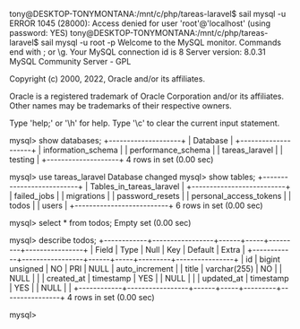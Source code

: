tony@DESKTOP-TONYMONTANA:/mnt/c/php/tareas-laravel$ sail mysql -u
ERROR 1045 (28000): Access denied for user 'root'@'localhost' (using password: YES)
tony@DESKTOP-TONYMONTANA:/mnt/c/php/tareas-laravel$ sail mysql -u root -p
Welcome to the MySQL monitor.  Commands end with ; or \g.
Your MySQL connection id is 8
Server version: 8.0.31 MySQL Community Server - GPL

Copyright (c) 2000, 2022, Oracle and/or its affiliates.

Oracle is a registered trademark of Oracle Corporation and/or its
affiliates. Other names may be trademarks of their respective
owners.

Type 'help;' or '\h' for help. Type '\c' to clear the current input statement.

mysql> show databases;
+--------------------+
| Database           |
+--------------------+
| information_schema |
| performance_schema |
| tareas_laravel     |
| testing            |
+--------------------+
4 rows in set (0.00 sec)

mysql> use tareas_laravel
Database changed
mysql> show tables;
+--------------------------+
| Tables_in_tareas_laravel |
+--------------------------+
| failed_jobs              |
| migrations               |
| password_resets          |
| personal_access_tokens   |
| todos                    |
| users                    |
+--------------------------+
6 rows in set (0.00 sec)

mysql> select * from todos;
Empty set (0.00 sec)

mysql> describe todos;
+------------+-----------------+------+-----+---------+----------------+
| Field      | Type            | Null | Key | Default | Extra          |
+------------+-----------------+------+-----+---------+----------------+
| id         | bigint unsigned | NO   | PRI | NULL    | auto_increment |
| title      | varchar(255)    | NO   |     | NULL    |                |
| created_at | timestamp       | YES  |     | NULL    |                |
| updated_at | timestamp       | YES  |     | NULL    |                |
+------------+-----------------+------+-----+---------+----------------+
4 rows in set (0.00 sec)

mysql>